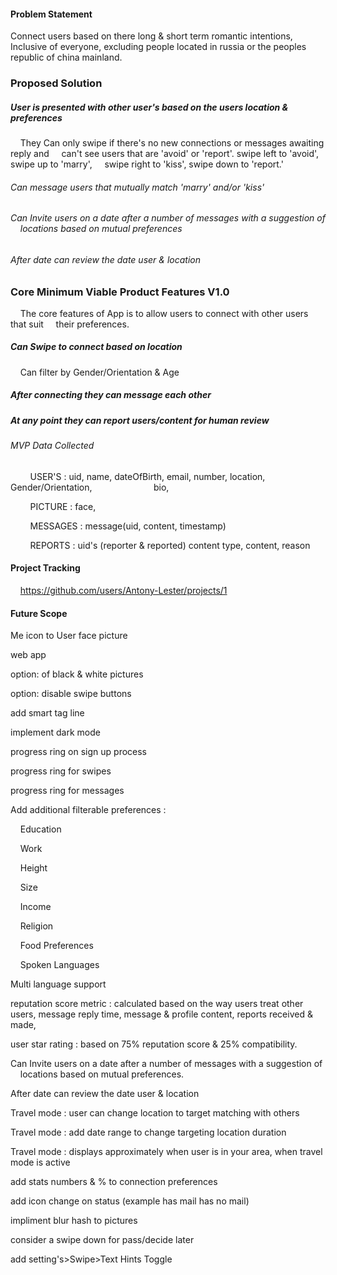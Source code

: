 #### Problem Statement

Connect users based on there long & short term romantic intentions, Inclusive of everyone, excluding people located in russia or the peoples republic of china mainland.

### Proposed Solution

##### User is presented with other user's based on the users location & preferences

    They Can only swipe if there's no new connections or messages awaiting reply and     can't see users that are 'avoid' or 'report'. swipe left to 'avoid', swipe up to 'marry',     swipe right to 'kiss', swipe down to 'report.'

###### Can message users that mutually match 'marry' and/or 'kiss'

###### Can Invite users on a date after a number of messages with a suggestion of     locations based on mutual preferences

###### After date can review the date user & location

### Core Minimum Viable Product Features V1.0

    The core features of App is to allow users to connect with other users that suit     their preferences.

##### Can Swipe to connect based on location

    Can filter by Gender/Orientation & Age

##### After connecting they can message each other

##### At any point they can report users/content for human review

###### MVP Data Collected

        USER'S : uid, name, dateOfBirth, email, number, location, Gender/Orientation,                         bio,

        PICTURE : face,

        MESSAGES : message(uid, content, timestamp)

        REPORTS : uid's (reporter & reported) content type, content, reason

#### Project Tracking

    <https://github.com/users/Antony-Lester/projects/1>

#### Future Scope

Me icon to User face picture

web app

option: of black & white pictures

option: disable swipe buttons

add smart tag line

implement dark mode

progress ring on sign up process

progress ring for swipes

progress ring for messages

Add additional filterable preferences :

    Education

    Work

    Height

    Size

    Income

    Religion

    Food Preferences

    Spoken Languages

Multi language support

reputation score metric :  calculated based on the way users treat other users, message reply time, message & profile content, reports received & made,

user star rating : based on 75% reputation score & 25% compatibility.

Can Invite users on a date after a number of messages with a suggestion of     locations based on mutual preferences.

After date can review the date user & location

Travel mode : user can change location to target matching with others

Travel mode : add date range to change targeting location duration

Travel mode : displays approximately when user is in your area, when travel mode is active

add stats  numbers & % to connection preferences

add icon change on status (example has mail has no mail)

impliment blur hash to pictures

consider a swipe down for pass/decide later

add setting's>Swipe>Text Hints Toggle
